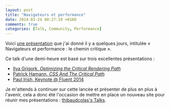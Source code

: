 ```yaml
---
layout: post
title: "Navigateurs et performance"
date: 2014-03-24 00:27:19 +0100
comments: true
categories: [Talk, Community, Performance]
---
```


Voici [une présentation](http://talks.thib.me/navigateurs-performance) que j'ai donné il y a quelques jours, intitulée « Navigateurs et performance : le chemin critique ».

<!-- more -->

Ce talk d'une demi-heure est basé sur trois excellentes présentations :

* [Ilya Grigork, _Optimizing the Critical Rendering Path_](https://docs.google.com/presentation/d/1IRHyU7_crIiCjl0Gvue0WY3eY_eYvFQvSfwQouW9368/present#slide=id.g1e697bbb_0_7)
* [Patrick Hamann, _CSS And The Critical Path_](https://speakerdeck.com/patrickhamann/css-and-the-critical-path)
* [Paul Irish, Keynote @ Fluent 2014](https://www.youtube.com/watch?v=R8W_6xWphtw)

Je m'attends à continuer sur cette lancée et présenter de plus en plus à l'avenir, cela a donc été l'occasion de mettre en place un nouveau site pour réunir mes présentations : [thibaudcolas's Talks](http://talks.thib.me).
